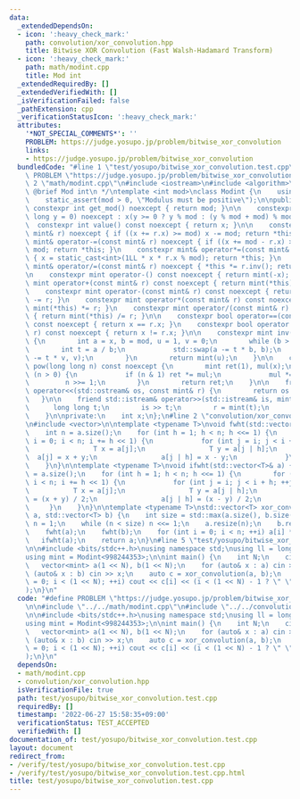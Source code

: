 ```yaml
---
data:
  _extendedDependsOn:
  - icon: ':heavy_check_mark:'
    path: convolution/xor_convolution.hpp
    title: Bitwise XOR Convolution (Fast Walsh-Hadamard Transform)
  - icon: ':heavy_check_mark:'
    path: math/modint.cpp
    title: Mod int
  _extendedRequiredBy: []
  _extendedVerifiedWith: []
  _isVerificationFailed: false
  _pathExtension: cpp
  _verificationStatusIcon: ':heavy_check_mark:'
  attributes:
    '*NOT_SPECIAL_COMMENTS*': ''
    PROBLEM: https://judge.yosupo.jp/problem/bitwise_xor_convolution
    links:
    - https://judge.yosupo.jp/problem/bitwise_xor_convolution
  bundledCode: "#line 1 \"test/yosupo/bitwise_xor_convolution.test.cpp\"\n#define\
    \ PROBLEM \"https://judge.yosupo.jp/problem/bitwise_xor_convolution\"\n\n#line\
    \ 2 \"math/modint.cpp\"\n#include <iostream>\n#include <algorithm>\n\n/**\n *\
    \ @brief Mod int\n */\ntemplate <int mod>\nclass Modint {\n    using mint = Modint;\n\
    \    static_assert(mod > 0, \"Modulus must be positive\");\n\npublic:\n    static\
    \ constexpr int get_mod() noexcept { return mod; }\n\n    constexpr Modint(long\
    \ long y = 0) noexcept : x(y >= 0 ? y % mod : (y % mod + mod) % mod) {}\n\n  \
    \  constexpr int value() const noexcept { return x; }\n\n    constexpr mint& operator+=(const\
    \ mint& r) noexcept { if ((x += r.x) >= mod) x -= mod; return *this; }\n    constexpr\
    \ mint& operator-=(const mint& r) noexcept { if ((x += mod - r.x) >= mod) x -=\
    \ mod; return *this; }\n    constexpr mint& operator*=(const mint& r) noexcept\
    \ { x = static_cast<int>(1LL * x * r.x % mod); return *this; }\n    constexpr\
    \ mint& operator/=(const mint& r) noexcept { *this *= r.inv(); return *this; }\n\
    \n    constexpr mint operator-() const noexcept { return mint(-x); }\n\n    constexpr\
    \ mint operator+(const mint& r) const noexcept { return mint(*this) += r; }\n\
    \    constexpr mint operator-(const mint& r) const noexcept { return mint(*this)\
    \ -= r; }\n    constexpr mint operator*(const mint& r) const noexcept { return\
    \ mint(*this) *= r; }\n    constexpr mint operator/(const mint& r) const noexcept\
    \ { return mint(*this) /= r; }\n\n    constexpr bool operator==(const mint& r)\
    \ const noexcept { return x == r.x; }\n    constexpr bool operator!=(const mint&\
    \ r) const noexcept { return x != r.x; }\n\n    constexpr mint inv() const noexcept\
    \ {\n        int a = x, b = mod, u = 1, v = 0;\n        while (b > 0) {\n    \
    \        int t = a / b;\n            std::swap(a -= t * b, b);\n            std::swap(u\
    \ -= t * v, v);\n        }\n        return mint(u);\n    }\n\n    constexpr mint\
    \ pow(long long n) const noexcept {\n        mint ret(1), mul(x);\n        while\
    \ (n > 0) {\n            if (n & 1) ret *= mul;\n            mul *= mul;\n   \
    \         n >>= 1;\n        }\n        return ret;\n    }\n\n    friend std::ostream&\
    \ operator<<(std::ostream& os, const mint& r) {\n        return os << r.x;\n \
    \   }\n\n    friend std::istream& operator>>(std::istream& is, mint& r) {\n  \
    \      long long t;\n        is >> t;\n        r = mint(t);\n        return is;\n\
    \    }\n\nprivate:\n    int x;\n};\n#line 2 \"convolution/xor_convolution.hpp\"\
    \n#include <vector>\n\ntemplate <typename T>\nvoid fwht(std::vector<T>& a) {\n\
    \    int n = a.size();\n    for (int h = 1; h < n; h <<= 1) {\n        for (int\
    \ i = 0; i < n; i += h << 1) {\n            for (int j = i; j < i + h; ++j) {\n\
    \                T x = a[j];\n                T y = a[j | h];\n              \
    \  a[j] = x + y;\n                a[j | h] = x - y;\n            }\n        }\n\
    \    }\n}\n\ntemplate <typename T>\nvoid ifwht(std::vector<T>& a) {\n    int n\
    \ = a.size();\n    for (int h = 1; h < n; h <<= 1) {\n        for (int i = 0;\
    \ i < n; i += h << 1) {\n            for (int j = i; j < i + h; ++j) {\n     \
    \           T x = a[j];\n                T y = a[j | h];\n                a[j]\
    \ = (x + y) / 2;\n                a[j | h] = (x - y) / 2;\n            }\n   \
    \     }\n    }\n}\n\ntemplate <typename T>\nstd::vector<T> xor_convolution(std::vector<T>\
    \ a, std::vector<T> b) {\n    int size = std::max(a.size(), b.size());\n    int\
    \ n = 1;\n    while (n < size) n <<= 1;\n    a.resize(n);\n    b.resize(n);\n\
    \    fwht(a);\n    fwht(b);\n    for (int i = 0; i < n; ++i) a[i] *= b[i];\n \
    \   ifwht(a);\n    return a;\n}\n#line 5 \"test/yosupo/bitwise_xor_convolution.test.cpp\"\
    \n\n#include <bits/stdc++.h>\nusing namespace std;\nusing ll = long long;\n\n\
    using mint = Modint<998244353>;\n\nint main() {\n    int N;\n    cin >> N;\n \
    \   vector<mint> a(1 << N), b(1 << N);\n    for (auto& x : a) cin >> x;\n    for\
    \ (auto& x : b) cin >> x;\n    auto c = xor_convolution(a, b);\n    for (int i\
    \ = 0; i < (1 << N); ++i) cout << c[i] << (i < (1 << N) - 1 ? \" \" : \"\\n\"\
    );\n}\n"
  code: "#define PROBLEM \"https://judge.yosupo.jp/problem/bitwise_xor_convolution\"\
    \n\n#include \"../../math/modint.cpp\"\n#include \"../../convolution/xor_convolution.hpp\"\
    \n\n#include <bits/stdc++.h>\nusing namespace std;\nusing ll = long long;\n\n\
    using mint = Modint<998244353>;\n\nint main() {\n    int N;\n    cin >> N;\n \
    \   vector<mint> a(1 << N), b(1 << N);\n    for (auto& x : a) cin >> x;\n    for\
    \ (auto& x : b) cin >> x;\n    auto c = xor_convolution(a, b);\n    for (int i\
    \ = 0; i < (1 << N); ++i) cout << c[i] << (i < (1 << N) - 1 ? \" \" : \"\\n\"\
    );\n}\n"
  dependsOn:
  - math/modint.cpp
  - convolution/xor_convolution.hpp
  isVerificationFile: true
  path: test/yosupo/bitwise_xor_convolution.test.cpp
  requiredBy: []
  timestamp: '2022-06-27 15:58:35+09:00'
  verificationStatus: TEST_ACCEPTED
  verifiedWith: []
documentation_of: test/yosupo/bitwise_xor_convolution.test.cpp
layout: document
redirect_from:
- /verify/test/yosupo/bitwise_xor_convolution.test.cpp
- /verify/test/yosupo/bitwise_xor_convolution.test.cpp.html
title: test/yosupo/bitwise_xor_convolution.test.cpp
---
```

